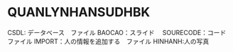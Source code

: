 # QUANLYNHANSUDHBK
CSDL: データベース　ファイル
BAOCAO：スライド　
SOURECODE：コード　ファイル
IMPORT：人の情報を追加する　ファイル
HINHANH:人の写真
